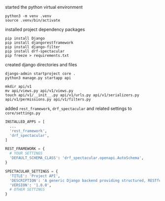 started the python virtual environment
```
python3 -m venv .venv
source .venv/bin/activate
```

installed project dependency packages
```
pip install Django
pip install djangorestframework
pip install django-filter
pip install drf-spectacular
pip freeze > requirements.txt
```

created django directories and files
```
django-admin startproject core .
python3 manage.py startapp api

mkdir api/v1
mv api/views.py api/v1/views.py
touch api/v1/__init__.py api/v1/urls.py api/v1/serializers.py api/v1/permissions.py api/v1/filters.py
```

added `rest_framework`, `drf_spectacular` and related settings to `core/settings.py`

```py
INSTALLED_APPS = [
  ...
  'rest_framework',
  'drf_spectacular',
]

REST_FRAMEWORK = {
  # YOUR SETTINGS
  'DEFAULT_SCHEMA_CLASS': 'drf_spectacular.openapi.AutoSchema',
}

SPECTACULAR_SETTINGS = {
  'TITLE': 'Project API',
  'DESCRIPTION': 'A generic Django backend providing structured, RESTful API access to multiple frontend clients.',
  'VERSION': '1.0.0',
  # OTHER SETTINGS
}

```